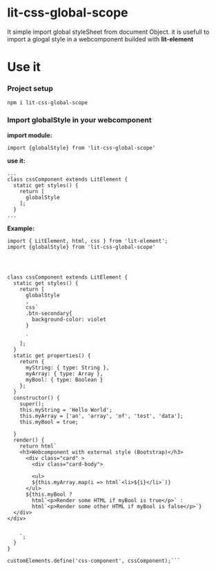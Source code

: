 # lit-css-global-scope
It simple import global styleSheet from document Object. it is usefull to import a glogal style in a webcomponent builded with **lit-element**

# Use it
### Project setup
```
npm i lit-css-global-scope
```
### Import globalStyle in your webcomponent

**import module:**
```
import {globalStyle} from 'lit-css-global-scope'
```
**use it:**
```
...
class cssComponent extends LitElement {
  static get styles() {
    return [
      globalStyle
    ];
  }
...
```

**Example:**
```
import { LitElement, html, css } from 'lit-element';
import {globalStyle} from 'lit-css-global-scope'




class cssComponent extends LitElement {
  static get styles() {
    return [
      globalStyle
      ,
      css`
      .btn-secondary{
        background-color: violet
      }
   
      `
    ];
  }
  static get properties() {
    return {
      myString: { type: String },
      myArray: { type: Array },
      myBool: { type: Boolean }
    };
  }
  constructor() {
    super();
    this.myString = 'Hello World';
    this.myArray = ['an', 'array', 'of', 'test', 'data'];
    this.myBool = true;

  }
  render() {
    return html`
    <h3>Webcomponent with external style (Bootstrap)</h3>
      <div class="card" >
        <div class="card-body">
  
        <ul>
        ${this.myArray.map(i => html`<li>${i}</li>`)}
      </ul>
      ${this.myBool ?
        html`<p>Render some HTML if myBool is true</p>` :
        html`<p>Render some other HTML if myBool is false</p>`}
  </div>
</div>

     
    `;
  }
}

customElements.define('css-component', cssComponent);```
